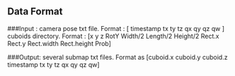 ## Data Format

###Input : camera pose txt file. Format : [ timestamp tx ty tz qx qy qz qw ]
cuboids directory. Format : [x y z RotY Width/2 Length/2 Height/2 Rect.x Rect.y Rect.width Rect.height Prob]

###Output: several submap txt files. Format as [cuboid.x cuboid.y cuboid.z timestamp tx ty tz qx qy qz qw]
